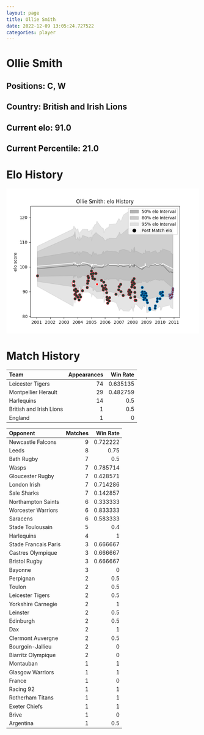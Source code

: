 ```yaml
---  
layout: page  
title: Ollie Smith  
date: 2022-12-09 13:05:24.727522  
categories: player  
---
```

# Ollie Smith

## Positions: C, W

## Country: British and Irish Lions

## Current elo: 91.0

## Current Percentile: 21.0

# Elo History


![elo history](history_OllieSmith.png)
# Match History


| Team                    |   Appearances |   Win Rate |
|:------------------------|--------------:|-----------:|
| Leicester Tigers        |            74 |   0.635135 |
| Montpellier Herault     |            29 |   0.482759 |
| Harlequins              |            14 |   0.5      |
| British and Irish Lions |             1 |   0.5      |
| England                 |             1 |   0        |

| Opponent             |   Matches |   Win Rate |
|:---------------------|----------:|-----------:|
| Newcastle Falcons    |         9 |   0.722222 |
| Leeds                |         8 |   0.75     |
| Bath Rugby           |         7 |   0.5      |
| Wasps                |         7 |   0.785714 |
| Gloucester Rugby     |         7 |   0.428571 |
| London Irish         |         7 |   0.714286 |
| Sale Sharks          |         7 |   0.142857 |
| Northampton Saints   |         6 |   0.333333 |
| Worcester Warriors   |         6 |   0.833333 |
| Saracens             |         6 |   0.583333 |
| Stade Toulousain     |         5 |   0.4      |
| Harlequins           |         4 |   1        |
| Stade Francais Paris |         3 |   0.666667 |
| Castres Olympique    |         3 |   0.666667 |
| Bristol Rugby        |         3 |   0.666667 |
| Bayonne              |         3 |   0        |
| Perpignan            |         2 |   0.5      |
| Toulon               |         2 |   0.5      |
| Leicester Tigers     |         2 |   0.5      |
| Yorkshire Carnegie   |         2 |   1        |
| Leinster             |         2 |   0.5      |
| Edinburgh            |         2 |   0.5      |
| Dax                  |         2 |   1        |
| Clermont Auvergne    |         2 |   0.5      |
| Bourgoin-Jallieu     |         2 |   0        |
| Biarritz Olympique   |         2 |   0        |
| Montauban            |         1 |   1        |
| Glasgow Warriors     |         1 |   1        |
| France               |         1 |   0        |
| Racing 92            |         1 |   1        |
| Rotherham Titans     |         1 |   1        |
| Exeter Chiefs        |         1 |   1        |
| Brive                |         1 |   0        |
| Argentina            |         1 |   0.5      |